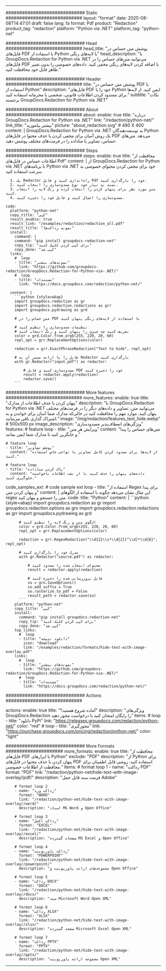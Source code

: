 
---
############################# Static ############################
layout: "format"
date:  2025-08-08T14:47:01
draft: false
lang: fa
format: Pdf
product: "Redaction"
product_tag: "redaction"
platform: "Python via .NET"
platform_tag: "python-net"

############################# Head ############################
head_title: "پوشش متن حساس در فایل‌های PDF با استفاده از Python با لایه‌های رنگی"
head_description: "با GroupDocs.Redaction for Python via .NET می‌توانید متن‌های حساس را در فایل‌های PDF با اضافه کردن لایه‌های رنگی مخفی کنید. داده‌های خصوصی را بدون تغییر ظاهر فایل خود محافظت کنید."

############################# Header ############################
title: "پوشش متن حساس در PDF با استفاده از Python" 
description: "فایل‌های PDF خود را با Python ایمن کنید. از لایه‌ها برای مسدود کردن اطلاعات قانونی، شخصی یا محرمانه استفاده کنید."
subtitle: "نکات برجسته GroupDocs.Redaction for Python via .NET" 

############################# About ############################
about:
    enable: true
    title: "درباره GroupDocs.Redaction for Python via .NET"
    link: "/redaction/python-net/"
    link_title: "بیشتر بیاموزید"
    picture: "about_redaction.svg" # 480 X 400
    content: |
       GroupDocs.Redaction for Python via .NET به توسعه‌دهندگان Python یک روش آسان برای مخفی کردن یا حذف محتوا در فایل‌های PDF می‌دهد. متن‌های حساس، تصاویر یا متاداده را در فرمت‌های مختلف پوشش دهید.

############################# Steps ############################
steps:
    enable: true
    title: "محافظت از اطلاعات حساس در فایل‌های Pdf"
    content: |
      از GroupDocs.Redaction for Python via .NET با برنامه‌های Python via .NET خود برای مخفی کردن محتوای خصوصی به سرعت استفاده کنید.
      
      1. یک Redactor راه‌اندازی کنید و فایل Pdf خود را بارگذاری کنید.
      2. بسته به نیاز خود نوع مسدودسازی را انتخاب کنید.
      3. متن مورد نظر برای پنهان کردن را انتخاب کرده و رنگ لایه را انتخاب کنید.
      4. مسدودسازی را اعمال کنید و فایل خود را ذخیره کنید.
   
    code:
      platform: "python-net"
      copy_title: "کپی"
      result_enable: true
      result_link: "/examples/redaction/redaction_all.pdf"
      result_title: "نمونه رداکت‌ها"
      install:
        command: |
        command: "pip install groupdocs-redaction-net"
        copy_tip: "برای کپی کردن کلیک کنید"
        copy_done: "کپی شد"
      links:
        #  loop
        - title: "نمونه‌های بیشتر"
          link: "https://github.com/groupdocs-redaction/GroupDocs.Redaction-for-Python-via-.NET/"
        #  loop
        - title: "مستندات"
          link: "https://docs.groupdocs.com/redaction/python-net/"
          
      content: |
        ```python {style=abap}
        import groupdocs.redaction as gr
        import groupdocs.redaction.redactions as grr
        import groupdocs.pydrawing as grd

        # متن حساس را در PDF با استفاده از لایه‌های رنگی پنهان کنید

        # تنظیمات مسدودسازی را تنظیم کنید
        # تعریف کنید چه چیزی را پنهان کنید و رنگ انتخاب کنید
        color = grd.Color.from_argb(255, 220, 20, 60)
        repl_opt = grr.ReplacementOptions(color)
                
        redaction = grr.ExactPhraseRedaction("Text to hide", repl_opt)

        # فایل را با ارائه مسیر آن به Redactor بارگذاری کنید
        with gr.Redactor("input.pdf") as redactor:

            # مسدودسازی کنید و فایل PDF خود را ذخیره کنید
            result = redactor.apply(redaction)
            redactor.save()
        ```            


############################# More features ############################
more_features:
  enable: true
  title: "پنهان کردن یا حذف اطلاعات از مدارک"
  description: "با GroupDocs.Redaction for Python via .NET می‌توانید متن، تصاویر و داده‌های دیگر را در فرمت‌های مختلف پنهان کنید. موارد مهم را محافظت کنید در حالی‌که مدارک شما آسان برای خواندن و به اشتراک گذاری باقی می‌مانند."
  image: "/img/redaction/features_text_hide.webp" # 500x500 px
  image_description: "ویژگی‌های انعطاف‌پذیر مسدودسازی"
  features:
    # feature loop
    - title: "ویرایش هر متن"
      content: "متن‌های حساس را پیدا و جایگزین کنید تا مدارک شما ایمن بمانند."

    # feature loop
    - title: "پوشش تصاویر"
      content: "از لایه‌ها برای مسدود کردن کامل تصاویر یا نواحی خاص استفاده کنید."

    # feature loop
    - title: "پاک کردن متاداده"
      content: "داده‌های پنهان را حذف کنید تا از نشت اطلاعات ناخواسته جلوگیری کنید."
      
  code_samples_ext:
    # code sample ext loop
    - title: "استفاده از Regex برای پیدا و پنهان کردن متن"
      content: |
        این مثال نشان می‌دهد چگونه با استفاده از الگوهای regex متن را جستجو و پنهان کنید.
      code:
        title: "Python"
        content: |
          ```python {style=abap}
          import groupdocs.redaction as gr
          import groupdocs.redaction.options as gro
          import groupdocs.redaction.redactions as grr
          import groupdocs.pydrawing as grd

          # الگوی متن و رنگ لایه را تنظیم کنید
          color = grd.Color.from_argb(255, 220, 20, 60)
          repl_opt = grr.ReplacementOptions(color)

          redaction = grr.RegexRedaction("\\d{2}\\s*\\d{2}[^\\d]*\\d{6}", repl_opt)

          # مدرک خود را بارگذاری کنید
          with gr.Redactor("source.pdf") as redactor:

              # محتوای انتخاب شده را مسدود کنید
              result = redactor.apply(redaction)

              # فایل بروزرسانی شده را ذخیره کنید
              so = gro.SaveOptions()
              so.add_suffix = True
              so.rasterize_to_pdf = False
              result_path = redactor.save(so)
          ```
        platform: "python-net"
        copy_title: "کپی"
        install:
          command: "pip install groupdocs-redaction-net"
          copy_tip: "برای کپی کردن کلیک کنید"
          copy_done: "کپی شد"
        top_links:
          #  loop
          - title: "دانلود نتیجه"
            icon: "download"
            link: "/examples/redaction/formats/hide-text-with-image-overlay.pdf"
        links:
          #  loop
          - title: "نمونه‌های بیشتر"
            link: "https://github.com/groupdocs-redaction/GroupDocs.Redaction-for-Python-via-.NET/"
          #  loop
          - title: "مستندات"
            link: "https://docs.groupdocs.com/redaction/python-net/"


############################# Actions ############################

actions:
  enable: true
  title: "آماده شروع هستید؟"
  description: "ویژگی‌های GroupDocs.Redaction را رایگان امتحان کنید یا درخواست مجوز دهید"
  items:
    #  loop
    - title: "دانلود PyPi"
      link: "https://releases.groupdocs.com/redaction/python-net/"
      color: "red"
        #  loop
    - title: "مجوزگیری"
      link: "https://purchase.groupdocs.com/pricing/redaction/python-net/"
      color: "light"


############################# More Formats #####################
more_formats:
    enable: true
    title: "محافظت از فایل‌های PDF با ابزارهای Python"
    exclude: "PDF"
    description: "از Python برای پنهان کردن یا حذف محتوا در فایل‌های PDF استفاده کنید. روشی قابل اطمینان برای محافظت از اطلاعات خصوصی."
    items: 
        # format loop 1
        - name: "رداکت PDF"
          format: "PDF"
          link: "/redaction/python-net/hide-text-with-image-overlay//pdf/"
          description: "فرمت سند قابل حمل Adobe"

        # format loop 2
        - name: "رداکت ورد"
          format: "WORD"
          link: "/redaction/python-net/hide-text-with-image-overlay//word/"
          description: "اسناد MS Word و Open Office"
          
        # format loop 3
        - name: "رداکت اکسل"
          format: "EXCEL"
          link: "/redaction/python-net/hide-text-with-image-overlay//excel/"
          description: "صفحات گسترده MS Excel و Open Office"

        # format loop 4
        - name: "رداکت پاورپوینت"
          format: "POWERPOINT"
          link: "/redaction/python-net/hide-text-with-image-overlay//powerpoint/"
          description: "مجموعه‌های ارائه پاورپوینت و Open Office"

        # format loop 5
        - name: "رداکت DOCX"
          format: "DOCX"
          link: "/redaction/python-net/hide-text-with-image-overlay//docx/"
          description: "سند Microsoft Word Open XML"
          
        # format loop 6
        - name: "رداکت XLSX"
          format: "XLSX"
          link: "/redaction/python-net/hide-text-with-image-overlay//xlsx/"
          description: "صفحه گسترده Microsoft Excel Open XML"
          
        # format loop 7
        - name: "رداکت PPTX"
          format: "PPTX"
          link: "/redaction/python-net/hide-text-with-image-overlay//pptx/"
          description: "مجموعه ارائه پاورپوینت Open XML"


---